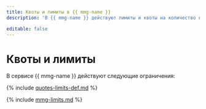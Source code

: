 ```yaml
---
title: Квоты и лимиты в {{ mmg-name }}
description: 'В {{ mmg-name }} действуют лимиты и квоты на количество кластеров, суммарное количество ядер процессора для всех хостов баз данных, суммарный объем виртуальной памяти для всех хостов баз данных, суммарный объем хранилищ для всех кластеров в одном облаке. Более подробно об ограничениях в сервисе вы узнаете из данной статьи.'

editable: false
---
```



# Квоты и лимиты

В сервисе {{ mmg-name }} действуют следующие ограничения:

{% include [quotes-limits-def.md](../../_includes/quotes-limits-def.md) %}

{% include [mmg-limits.md](../../_includes/mdb/mmg-limits.md) %}
